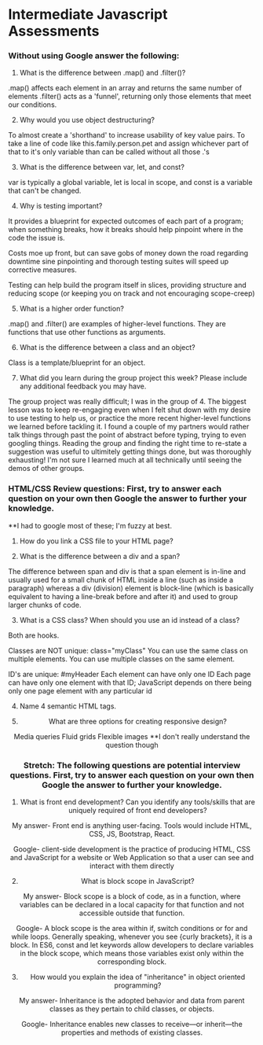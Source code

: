 # Intermediate Javascript Assessments

### Without using Google answer the following:

1. What is the difference between .map() and .filter()?

.map() affects each element in an array and returns the same number of elements
.filter() acts as a 'funnel', returning only those elements that meet our conditions.

2. Why would you use object destructuring?

To almost create a 'shorthand' to increase usability of key value pairs.  To take a line of code like this.family.person.pet and assign whichever part of that to it's only variable than can be called without all those .'s

3. What is the difference between var, let, and const?

var is typically a global variable, let is local in scope, and const is a variable that can't be changed.

4. Why is testing important?

It provides a blueprint for expected outcomes of each part of a program; when something breaks, how it breaks should help pinpoint where in the code the issue is.

Costs moe up front, but can save gobs of money down the road regarding downtime sine pinpointing and thorough testing suites will speed up corrective measures.

Testing can help build the program itself in slices, providing structure and reducing scope (or keeping you on track and not encouraging scope-creep)

5. What is a higher order function?

.map() and .filter() are examples of higher-level functions.  They are functions that use other functions as arguments.


6. What is the difference between a class and an object?

Class is a template/blueprint for an object.

7. What did you learn during the group project this week? Please include any additional feedback you may have.

The group project was really difficult; I was in the group of 4.  The biggest lesson was to keep re-engaging even when I felt shut down with my desire to use testing to help us, or practice the more recent higher-level functions we learned before tackling it.  I found a couple of my partners would rather talk things through past the point of abstract before typing, trying to even googling things.  Reading the group and finding the right time to re-state a suggestion was useful to ultimitely getting things done, but was thoroughly exhausting! I'm not sure I learned much at all technically until seeing the demos of other groups.

### HTML/CSS Review questions: First, try to answer each question on your own then Google the answer to further your knowledge.
**I had to google most of these; I'm fuzzy at best.
1. How do you link a CSS file to your HTML page?

<head>
    <title>Title</title>
    <link rel="stylesheet" type="text/css" href="css/style.css">
</head>

2. What is the difference between a div and a span?

The difference between span and div is that a span element is in-line and usually used for a small chunk of HTML inside a line (such as inside a paragraph) whereas a div (division) element is block-line (which is basically equivalent to having a line-break before and after it) and used to group larger chunks of code.

3. What is a CSS class? When should you use an id instead of a class?

Both are hooks.

Classes are NOT unique: class="myClass"
You can use the same class on multiple elements.
You can use multiple classes on the same element.

ID's are unique: #myHeader
Each element can have only one ID
Each page can have only one element with that ID;
JavaScript depends on there being only one page element with any particular id

4. Name 4 semantic HTML tags.

<header>
<footer>
<main>
<nav>

5. What are three options for creating responsive design?

Media queries
Fluid grids
Flexible images
**I don't really understand the question though


### Stretch: The following questions are potential interview questions. First, try to answer each question on your own then Google the answer to further your knowledge.

1. What is front end development? Can you identify any tools/skills that are uniquely required of front end developers?

My answer-
Front end is anything user-facing.  Tools would include HTML, CSS, JS, Bootstrap, React.

Google-
client-side development is the practice of producing HTML, CSS and JavaScript for a website or Web Application so that a user can see and interact with them directly

2. What is block scope in JavaScript?

My answer-
Block scope is a block of code, as in a function, where variables can be declared in a local capacity for that function and not accessible outside that function.

Google-
A block scope is the area within if, switch conditions or for and while loops. Generally speaking, whenever you see {curly brackets}, it is a block. In ES6, const and let keywords allow developers to declare variables in the block scope, which means those variables exist only within the corresponding block.

3. How would you explain the idea of "inheritance" in object oriented programming?

My answer-
Inheritance is the adopted behavior and data from parent classes as they pertain to child classes, or objects.

Google-
Inheritance enables new classes to receive—or inherit—the properties and methods of existing classes.
